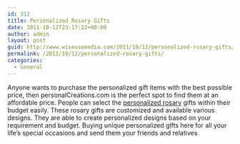 ```yaml
---
id: 312
title: Personalized Rosary Gifts
date: 2011-10-12T23:17:22+00:00
author: admin
layout: post
guid: http://www.wiseusemedia.com/2011/10/12/personalized-rosary-gifts/
permalink: /2011/10/12/personalized-rosary-gifts/
categories:
  - General
---
```

Anyone wants to purchase the personalized gift items with the best possible price, then personalCreations.com is the perfect spot to find them at an affordable price. People can select the [personalized rosary](http://www.personalcreations.com/personalized-rosary-gifts-PSERSRY) gifts within their budget easily. These rosary gifts are customized and available various designs. They are able to create personalized designs based on your requirement and budget. Buying unique personalized gifts here for all your life&#8217;s special occasions and send them your friends and relatives
